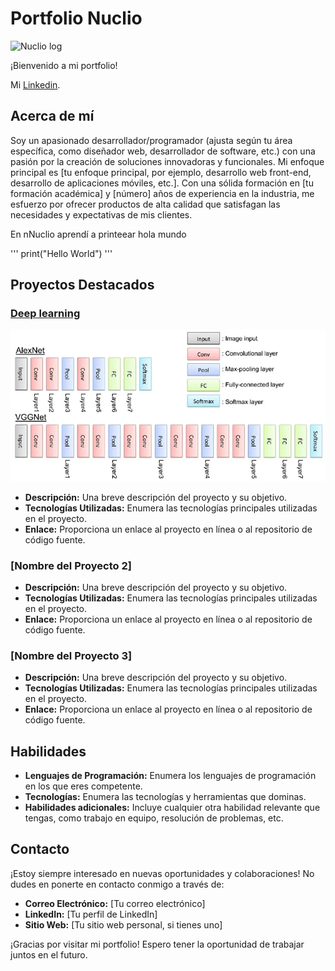 # Portfolio Nuclio

![Nuclio log](https://www.jevnet.es/wp-content/webp-express/webp-images/uploads/2021/11/Nuclio-Logo.jpg.webp)

¡Bienvenido a mi portfolio!

Mi [Linkedin](https://www.linkedin.com/in/galvarezm/).

## Acerca de mí

Soy un apasionado desarrollador/programador (ajusta según tu área específica, como diseñador web, desarrollador de software, etc.) con una pasión por la creación de soluciones innovadoras y funcionales. Mi enfoque principal es [tu enfoque principal, por ejemplo, desarrollo web front-end, desarrollo de aplicaciones móviles, etc.]. Con una sólida formación en [tu formación académica] y [número] años de experiencia en la industria, me esfuerzo por ofrecer productos de alta calidad que satisfagan las necesidades y expectativas de mis clientes.

En nNuclio aprendí a printeear hola mundo

'''
print("Hello World")
'''


## Proyectos Destacados

### [Deep learning](deep_learning/)

![imagen red](deep_learning/imagen.webp)

- **Descripción:** Una breve descripción del proyecto y su objetivo.
- **Tecnologías Utilizadas:** Enumera las tecnologías principales utilizadas en el proyecto.
- **Enlace:** Proporciona un enlace al proyecto en línea o al repositorio de código fuente.

### [Nombre del Proyecto 2]

- **Descripción:** Una breve descripción del proyecto y su objetivo.
- **Tecnologías Utilizadas:** Enumera las tecnologías principales utilizadas en el proyecto.
- **Enlace:** Proporciona un enlace al proyecto en línea o al repositorio de código fuente.

### [Nombre del Proyecto 3]

- **Descripción:** Una breve descripción del proyecto y su objetivo.
- **Tecnologías Utilizadas:** Enumera las tecnologías principales utilizadas en el proyecto.
- **Enlace:** Proporciona un enlace al proyecto en línea o al repositorio de código fuente.

## Habilidades

- **Lenguajes de Programación:** Enumera los lenguajes de programación en los que eres competente.
- **Tecnologías:** Enumera las tecnologías y herramientas que dominas.
- **Habilidades adicionales:** Incluye cualquier otra habilidad relevante que tengas, como trabajo en equipo, resolución de problemas, etc.

## Contacto

¡Estoy siempre interesado en nuevas oportunidades y colaboraciones! No dudes en ponerte en contacto conmigo a través de:

- **Correo Electrónico:** [Tu correo electrónico]
- **LinkedIn:** [Tu perfil de LinkedIn]
- **Sitio Web:** [Tu sitio web personal, si tienes uno]

¡Gracias por visitar mi portfolio! Espero tener la oportunidad de trabajar juntos en el futuro.
